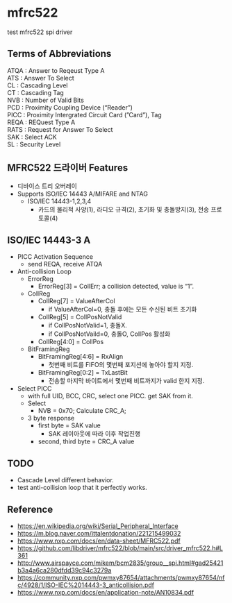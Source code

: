 # mfrc522
test mfrc522 spi driver

## Terms of Abbreviations
ATQA : Answer to Reqeust Type A   
ATS : Answer To Select  
CL : Cascading Level   
CT : Cascading Tag  
NVB : Number of Valid Bits  
PCD : Proximity Coupling Device (“Reader”)  
PICC : Proximity Intergrated Circuit Card (”Card”), Tag  
REQA : REQuest Type A   
RATS : Request for Answer To Select   
SAK : Select ACK   
SL : Security Level  

## MFRC522 드라이버 Features
- 디바이스 트리 오버레이
- Supports ISO/IEC 14443 A/MIFARE and NTAG
    - ISO/IEC 14443-1,2,3,4
        - 카드의 물리적 사양(1), 라디오 규격(2), 초기화 및 충돌방지(3), 전송 프로토콜(4)


## ISO/IEC 14443-3 A
- PICC Activation Sequence
    - send REQA, receive ATQA
- Anti-collision Loop
    - ErrorReg
        - ErrorReg[3] = CollErr; a collision detected, value is “1”.
    - CollReg
        - CollReg[7] = ValueAfterCol
            - if ValueAfterCol=0, 충돌 후에는 모든 수신된 비트 초기화
        - CollReg[5] = CollPosNotValid
            - if CollPosNotValid=1, 충돌X.
            - if CollPosNotVaild=0, 충돌O, CollPos 활성화
        - CollReg[4:0] = CollPos
    - BitFramingReg
        - BitFramingReg[4:6] = RxAlign
            - 첫번째 비트를 FIFO의 몇번째 포지션에 놓아야 할지 지정.
        - BitFramingReg[0:2] = TxLastBit
            - 전송할 마지막 바이트에서 몇번째 비트까지가 valid 한지 지정.
- Select PICC  
  - with full UID, BCC, CRC, select one PICC. get SAK from it.
  - Select
      - NVB = 0x70; Calculate CRC_A; 
  - 3 byte response
      - first byte = SAK value
        - SAK 레이아웃에 따라 이후 작업진행  
      - second, third byte = CRC_A value

## TODO 
- Cascade Level different behavior.
- test anti-collision loop that it perfectly works. 

## Reference 
- https://en.wikipedia.org/wiki/Serial_Peripheral_Interface
- https://m.blog.naver.com/ittalentdonation/221215499032
- https://www.nxp.com/docs/en/data-sheet/MFRC522.pdf
- https://github.com/libdriver/mfrc522/blob/main/src/driver_mfrc522.h#L361
- http://www.airspayce.com/mikem/bcm2835/group__spi.html#gad25421b3a4a6ca280dfdd39c94c3279a
- https://community.nxp.com/pwmxy87654/attachments/pwmxy87654/nfc/4928/1/ISO-IEC%2014443-3_anticollision.pdf
- https://www.nxp.com/docs/en/application-note/AN10834.pdf

